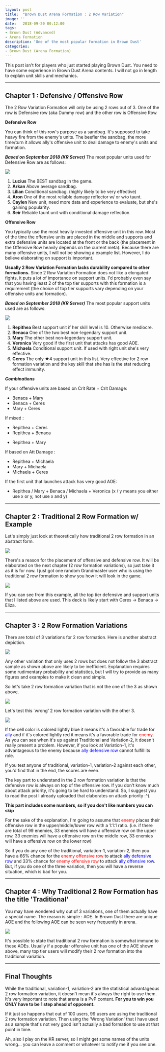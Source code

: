 ```yaml
---
layout: post
title:  "Brown Dust Arena Formation : 2 Row Variation"
image: ''
date:   2018-09-20 00:12:00
tags:
- Brown Dust (Advanced)
- Arena Formation
description: 'One of the most popular formation in Brown Dust'
categories:
- Brown Dust (Arena Formation)
---
```


This post isn't for players who just started playing Brown Dust. You need to have some experience in Brown Dust Arena contents. I will not go in length to explain unit skills and mechanics.

---

## Chapter 1 : Defensive / Offensive Row

The 2 Row Variation Formation will only be using 2 rows out of 3. One of the row is Defensive row (aka Dummy row) and the other row is Offensive Row.

**Defensive Row**

You can think of this row's purpose as a sandbag. It's supposed to take heavy fire from the enemy's units. The beefier the sandbag, the more time/turn it allows ally's offensive unit to deal damage to enemy's units and formation.

***Based on September 2018 (KR Server)***
The most popular units used for Defensive Row are as follows:

<img src="../uploads/browndust-2-row-formation-defensive-unit-example.jpg">

1. **Lucius** The BEST sandbag in the game.
2. **Arkan** Above average sandbag.
3. **Lilian** Conditional sandbag. (highly likely to be very effective)
4. **Aron** One of the most reliable damage reflector w/ or w/o taunt.
5. **Caylen** New unit, need more data and experience to evaluate, but she's gaining popularity.
6. **Seir** Reliable taunt unit with conditional damage reflection.


**Offensive Row**

You typically use the most heavily invested offensive unit in this row. Most of the time the offensive units are placed in the middle and supports and extra defensive units are located at the front or the back (the placement in the Offensive Row heavily depends on the current meta). Because there are many offensive units, I will not be showing a example list. However, I do believe elaborating on support is important.

**Usually 2 Row Variation Formation lacks durability compared to other formations.** Since 2 Row Variation Formation does not like a elongated fights, it puts a lot of importance on support units. I'd probably even say that you having least 2 of the top tier supports with this formation is a requirement (the choice of top tier supports vary depending on your offensive units and formation).

***Based on September 2018 (KR Server)***
The most popular support units used are as follows:

<img src="../uploads/browndust-2-row-formation-support-unit-example.jpg">

1. **Repithea** Best support unit if her skill level is 10. Otherwise mediocre.
2. **Benaca** One of the two best non-legendary support unit.
3. **Mary** The other best non-legendary support unit.
4. **Veronica** Very good if the first unit that attacks has good AOE.
5. **Michaela** Conditional support unit. If used with right unit she's very effective.
6. **Ceres** The only ★4 support unit in this list. Very effective for 2 row formation variation and the key skill that she has is the stat reducing effect immunity.

***Combinations***

If your offensive units are based on Crit Rate + Crit Damage:
* Benaca + Mary
* Benaca + Ceres
* Mary + Ceres

If mixed :
* Repithea + Ceres
* Repithea + Benaca
+ Repithea + Mary

If based on Att Damage :
* Repithea + Michaela
* Mary + Michaela
* Michaela + Ceres

If the first unit that launches attack has very good AOE:
* Repithea / Mary + Benaca / Michaela + Veronica (x / y means you either use x or y, not use x and y)

---

## Chapter 2 : Traditional 2 Row Formation w/ Example

Let's simply just look at theoretically how traditional 2 row formation in an abstract form.

<img src="../uploads/browndust-2-row-formation-abstract-traditional-sample.jpg">

There's a reason for the placement of offensive and defensive row. It will be elaborated on the next chapter (2 row formation variations), so just take it as it is for now. I just got one random Grandmaster user who is using the traditional 2 row formation to show you how it will look in the game.

<img src="../uploads/browndust-2-row-formation-sample-1.jpg">

If you can see from this example, all the top tier defensive and support units that I listed above are used. This deck is likely start with Ceres → Benaca → Eliza.

---

## Chapter 3 : 2 Row Formation Variations

There are total of 3 variations for 2 row formation. Here is another abstract depiction.

<img src="../uploads/browndust-2-row-formation-abstract-variation-sample.jpg">

Any other variation that only uses 2 rows but does not follow the 3 abstract sample as shown above are likely to be inefficient. Explanation requires some rudimentary probability and statistics, but I will try to provide as many figures and examples to make it clean and simple.

So let's take 2 row formation variation that is not the one of the 3 as shown above.

<img src="../uploads/browndust-2-row-formation-abstract-wrong-sample.jpg">

Let's test this 'wrong' 2 row formation variation with the other 3.

<img src="../uploads/browndust-2-row-formation-comparison-1.jpg">

If the cell color is colored lightly blue it means it's a favorable for trade for <span style="color:blue">ally</span> and if it's colored lightly red it means it's a favorable trade for <span style="color:red">enemy</span>. As you can see when it's up against Traditional and Variation-2, it doesn't really present a problem. However, if you look at Variation-1, it's advantageous to the enemy because <span style="color:blue">ally defensive row</span> cannot fulfill its role.

If you test anyone of traditional, variation-1, variation-2 against each other, you'd find that in the end, the scores are even.

The key part to understand in the 2 row formation variation is that the defensive row is always on top of the offensive row. If you don't know much about attack priority, it's going to be hard to understand. So, I suggest you to read the post I already uploaded that elaborates on attack priority :^).

**This part includes some numbers, so if you don't like numbers you can skip**

For the sake of the explanation, I'm going to assume that <span style="color:red">enemy</span> places their offensive row in the upper/middle/lower row with a 1:1:1 ratio. (i.e. if there are total of 99 enemies, 33 enemies will have a offensive row on the upper row, 33 enemies will have a offensive row on the middle row, 33 enemies will have a offensive row on the lower row)

So if you do any one of the traditional, variation-1, variation-2, then you have a 66% chance for the <span style="color:red">enemy offensive row</span> to attack <span style="color:blue">ally defensive row</span> and 33% chance for
<span style="color:red">enemy offensive row</span> to attack <span style="color:blue">ally offensive row</span>. But, if you do one of the three variation, then you will have a reverse situation, which is bad for you.

---

## Chapter 4 : Why Traditional 2 Row Formation has the title 'Traditional'

You may have wondered why out of 3 variations, one of them actually have a special name. The reason is simple : AOE. In Brown Dust there are unique AOE and the following AOE can be seen very frequently in arena.

<img src="../uploads/browndust-2-row-formation-aoe.jpg">

It's possible to state that traditional 2 row formation is somewhat immune to these AOEs. Usually if a popular offensive unit has one of the AOE shown above, many top tier users will modify their 2 row formation into the traditional variation.

---

## Final Thoughts

While the traditional, variation-1, variation-2 are the statistical advantageous 2 row formation variation, it doesn't mean it's always the right to use them. It's very important to note that arena is a PvP content. **For you to win you ONLY have to be 1 step ahead of opponent.**

If it just so happens that out of 100 users, 99 users are using the traditional 2 row formation variation. Then using the 'Wrong Variation' that I have used as a sample that's not very good isn't actually a bad formation to use at that point in time.

Ah, also I play on the KR server, so I might get some names of the units wrong... you can leave a comment or whatever to notify me if you see one.

